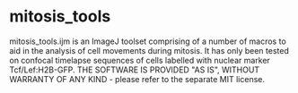 # mitosis_tools
mitosis_tools.ijm is an ImageJ toolset comprising of a number of macros to aid in the analysis of cell movements during mitosis. It has only been tested on confocal timelapse sequences of cells labelled with nuclear marker Tcf/Lef:H2B-GFP. THE SOFTWARE IS PROVIDED "AS IS", WITHOUT WARRANTY OF ANY KIND - please refer to the separate MIT license.
